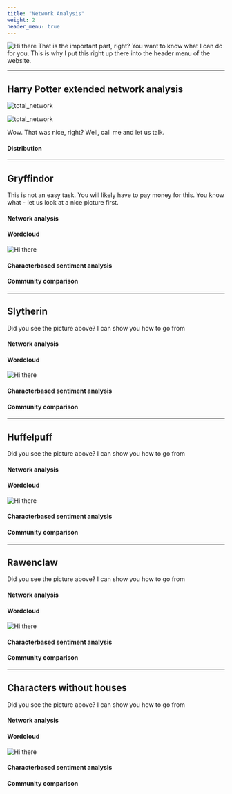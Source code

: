 ```yaml
---
title: "Network Analysis"
weight: 2
header_menu: true
---
```

![Hi there](images/Hogwarts_letter.jpg)
That is the important part, right? You want to know what I can do for you. This is why I put this right up there into the header menu of the website.

---

## Harry Potter extended network analysis


![total_network](images/plots_thordur/total_network.png)

![total_network](images/plots_thordur/Total_in_dist.png)

Wow. That was nice, right? Well, call me and let us talk.

#### Distribution


---

## Gryffindor

This is not an easy task. You will likely have to pay money for this. You know what - let us look at a nice picture first.


#### Network analysis

#### Wordcloud

![Hi there](images/gryffindor_wordcloud.png)

#### Characterbased sentiment analysis

#### Community comparison


---

## Slytherin

Did you see the picture above? I can show you how to go from


#### Network analysis

#### Wordcloud
![Hi there](images/slytherin_wordcloud.png)

#### Characterbased sentiment analysis

#### Community comparison

---

## Huffelpuff

Did you see the picture above? I can show you how to go from




#### Network analysis

#### Wordcloud
![Hi there](images/huffelpuff_wordcloud.png)

#### Characterbased sentiment analysis

#### Community comparison

---

## Rawenclaw

Did you see the picture above? I can show you how to go from


#### Network analysis

#### Wordcloud
![Hi there](images/rawenclaw_wordcloud.png)

#### Characterbased sentiment analysis

#### Community comparison

---

## Characters without houses

Did you see the picture above? I can show you how to go from


#### Network analysis

#### Wordcloud
![Hi there](images/withoutHouses_wordcloud.png)

#### Characterbased sentiment analysis

#### Community comparison
